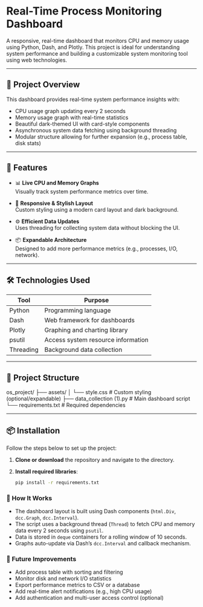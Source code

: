 # Real-Time Process Monitoring Dashboard

A responsive, real-time dashboard that monitors CPU and memory usage using Python, Dash, and Plotly. This project is ideal for understanding system performance and building a customizable system monitoring tool using web technologies.

---

## 🧠 Project Overview

This dashboard provides real-time system performance insights with:

- CPU usage graph updating every 2 seconds
- Memory usage graph with real-time statistics
- Beautiful dark-themed UI with card-style components
- Asynchronous system data fetching using background threading
- Modular structure allowing for further expansion (e.g., process table, disk stats)

---

## 🚀 Features

- 📊 **Live CPU and Memory Graphs**  
  Visually track system performance metrics over time.

- 🎨 **Responsive & Stylish Layout**  
  Custom styling using a modern card layout and dark background.

- ⚙️ **Efficient Data Updates**  
  Uses threading for collecting system data without blocking the UI.

- 📦 **Expandable Architecture**  
  Designed to add more performance metrics (e.g., processes, I/O, network).

---

## 🛠️ Technologies Used

| Tool         | Purpose                             |
|--------------|-------------------------------------|
| Python       | Programming language                |
| Dash         | Web framework for dashboards        |
| Plotly       | Graphing and charting library       |
| psutil       | Access system resource information  |
| Threading    | Background data collection          |

---

## 📁 Project Structure

os_project/
├── assets/
│   └── style.css              # Custom styling (optional/expandable)
├── data_collection (1).py     # Main dashboard script
└── requirements.txt           # Required dependencies


---

## 📦 Installation

Follow the steps below to set up the project:

1. **Clone or download** the repository and navigate to the directory.

2. **Install required libraries**:

   ```bash
   pip install -r requirements.txt


### 🧪 How It Works

- The dashboard layout is built using Dash components (`html.Div`, `dcc.Graph`, `dcc.Interval`).
- The script uses a background thread (`Thread`) to fetch CPU and memory data every 2 seconds using `psutil`.
- Data is stored in `deque` containers for a rolling window of 10 seconds.
- Graphs auto-update via Dash’s `dcc.Interval` and callback mechanism.


### 🔮 Future Improvements

- Add process table with sorting and filtering
- Monitor disk and network I/O statistics
- Export performance metrics to CSV or a database
- Add real-time alert notifications (e.g., high CPU usage)
- Add authentication and multi-user access control (optional)

